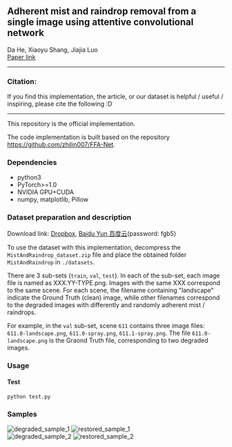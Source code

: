 ## Adherent mist and raindrop removal from a single image using attentive convolutional network

Da He, Xiaoyu Shang, Jiajia Luo \
[Paper link](https://www.sciencedirect.com/science/article/abs/pii/S0925231222008918)
 - - -
### Citation:
If you find this implementation, the article, or our dataset is helpful / useful / inspiring, please cite the following :D

 - - -
This repository is the official implementation.  

The code implementation is built based on the repository https://github.com/zhilin007/FFA-Net.  

### Dependencies
* python3
* PyTorch>=1.0
* NVIDIA GPU+CUDA
* numpy, matplotlib, Pillow

### Dataset preparation and description
Download link: [Dropbox](), [Baidu Yun 百度云](https://pan.baidu.com/s/1c_JD9DmnzHF4N4OuCn3jow)(password: fgb5)

To use the dataset with this implementation, decompress the `MistAndRaindrop_dataset.zip` file and place the obtained folder `MistAndRaindrop` in `./datasets`.  

There are 3 sub-sets (`train`, `val`, `test`). In each of the sub-set, each image file is named as XXX.YY-TYPE.png. Images with the same XXX correspond to the same scene. For each scene, the filename containing "landscape" indicate the Ground Truth (clean) image, while other filenames correspond to the degraded images with differently and randomly adherent mist / raindrops.

For example, in the `val` sub-set, scene `611` contains three image files: `611.0-landscape.png`, `611.0-spray.png`, `611.1-spray.png`. The file `611.0-landscape.png` is the Graond Truth file, corresponding to two degraded images.

### Usage

#### Test
```
python test.py
```

### Samples
![degraded_sample_1](https://github.com/Da-He/mist_raindrop_removal/tree/master/samples/405.0-spray.png) ![restored_sample_1](https://github.com/Da-He/mist_raindrop_removal/tree/master/samples/405.0-spray_res.png)  
![degraded_sample_2](https://github.com/Da-He/mist_raindrop_removal/tree/master/samples/443.3-spray.png) ![restored_sample_2](https://github.com/Da-He/mist_raindrop_removal/tree/master/samples/443.3-spray_res.png)  


